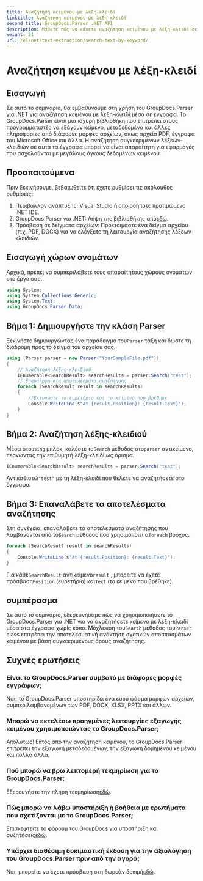 ```yaml
---
title: Αναζήτηση κειμένου με λέξη-κλειδί
linktitle: Αναζήτηση κειμένου με λέξη-κλειδί
second_title: GroupDocs.Parser .NET API
description: Μάθετε πώς να κάνετε αναζήτηση κειμένου με λέξη-κλειδί σε έγγραφα χρησιμοποιώντας το GroupDocs.Parser για .NET. Εξάγετε αποτελεσματικά σχετικό περιεχόμενο με ευκολία.
weight: 21
url: /el/net/text-extraction/search-text-by-keyword/
---
```


# Αναζήτηση κειμένου με λέξη-κλειδί

## Εισαγωγή
Σε αυτό το σεμινάριο, θα εμβαθύνουμε στη χρήση του GroupDocs.Parser για .NET για αναζήτηση κειμένου με λέξη-κλειδί μέσα σε έγγραφα. Το GroupDocs.Parser είναι μια ισχυρή βιβλιοθήκη που επιτρέπει στους προγραμματιστές να εξάγουν κείμενο, μεταδεδομένα και άλλες πληροφορίες από διάφορες μορφές αρχείων, όπως αρχεία PDF, έγγραφα του Microsoft Office και άλλα. Η αναζήτηση συγκεκριμένων λέξεων-κλειδιών σε αυτά τα έγγραφα μπορεί να είναι απαραίτητη για εφαρμογές που ασχολούνται με μεγάλους όγκους δεδομένων κειμένου.
## Προαπαιτούμενα
Πριν ξεκινήσουμε, βεβαιωθείτε ότι έχετε ρυθμίσει τις ακόλουθες ρυθμίσεις:
1. Περιβάλλον ανάπτυξης: Visual Studio ή οποιοδήποτε προτιμώμενο .NET IDE.
2.  GroupDocs.Parser για .NET: Λήψη της βιβλιοθήκης από[εδώ](https://releases.groupdocs.com/parser/net/).
3. Πρόσβαση σε δείγματα αρχείων: Προετοιμάστε ένα δείγμα αρχείου (π.χ. PDF, DOCX) για να ελέγξετε τη λειτουργία αναζήτησης λέξεων-κλειδιών.

## Εισαγωγή χώρων ονομάτων
Αρχικά, πρέπει να συμπεριλάβετε τους απαραίτητους χώρους ονομάτων στο έργο σας.
```csharp
using System;
using System.Collections.Generic;
using System.Text;
using GroupDocs.Parser.Data;
```
## Βήμα 1: Δημιουργήστε την κλάση Parser
 Ξεκινήστε δημιουργώντας ένα παράδειγμα του`Parser` τάξη και δώστε τη διαδρομή προς το δείγμα του αρχείου σας.
```csharp
using (Parser parser = new Parser("YourSampleFile.pdf"))
{
    // Αναζήτηση λέξης-κλειδιού
    IEnumerable<SearchResult> searchResults = parser.Search("test");
    // Επανάληψη στα αποτελέσματα αναζήτησης
    foreach (SearchResult result in searchResults)
    {
        //Εκτυπώστε το ευρετήριο και το κείμενο που βρέθηκε
        Console.WriteLine($"At {result.Position}: {result.Text}");
    }
}
```
## Βήμα 2: Αναζήτηση λέξης-κλειδιού
 Μέσα στο`using` μπλοκ, καλέστε το`Search` μέθοδος στο`parser` αντικείμενο, περνώντας την επιθυμητή λέξη-κλειδί ως όρισμα.
```csharp
IEnumerable<SearchResult> searchResults = parser.Search("test");
```
 Αντικαθιστώ`"test"` με τη λέξη-κλειδί που θέλετε να αναζητήσετε στο έγγραφο.
## Βήμα 3: Επαναλάβετε τα αποτελέσματα αναζήτησης
 Στη συνέχεια, επαναλάβετε τα αποτελέσματα αναζήτησης που λαμβάνονται από το`Search` μέθοδος που χρησιμοποιεί α`foreach` βρόχος.
```csharp
foreach (SearchResult result in searchResults)
{
    Console.WriteLine($"At {result.Position}: {result.Text}");
}
```
 Για κάθε`SearchResult` αντικείμενο`result` , μπορείτε να έχετε πρόσβαση`Position` (ευρετήριο) και`Text` (το κείμενο που βρέθηκε).

## συμπέρασμα
 Σε αυτό το σεμινάριο, εξερευνήσαμε πώς να χρησιμοποιήσετε το GroupDocs.Parser για .NET για να αναζητήσετε κείμενο με λέξη-κλειδί μέσα στα έγγραφα χωρίς κόπο. Μόχλευση του`Search` μέθοδος του`Parser` class επιτρέπει την αποτελεσματική ανάκτηση σχετικών αποσπασμάτων κειμένου με βάση συγκεκριμένους όρους αναζήτησης.

## Συχνές ερωτήσεις
### Είναι το GroupDocs.Parser συμβατό με διάφορες μορφές εγγράφων;
Ναι, το GroupDocs.Parser υποστηρίζει ένα ευρύ φάσμα μορφών αρχείων, συμπεριλαμβανομένων των PDF, DOCX, XLSX, PPTX και άλλων.
### Μπορώ να εκτελέσω προηγμένες λειτουργίες εξαγωγής κειμένου χρησιμοποιώντας το GroupDocs.Parser;
Απολύτως! Εκτός από την αναζήτηση κειμένου, το GroupDocs.Parser επιτρέπει την εξαγωγή μεταδεδομένων, την εξαγωγή δομημένου κειμένου και πολλά άλλα.
### Πού μπορώ να βρω λεπτομερή τεκμηρίωση για το GroupDocs.Parser;
Εξερευνήστε την πλήρη τεκμηρίωση[εδώ](https://tutorials.groupdocs.com/parser/net/).
### Πώς μπορώ να λάβω υποστήριξη ή βοήθεια με ερωτήματα που σχετίζονται με το GroupDocs.Parser;
 Επισκεφτείτε το φόρουμ του GroupDocs για υποστήριξη και συζητήσεις[εδώ](https://forum.groupdocs.com/c/parser/17).
### Υπάρχει διαθέσιμη δοκιμαστική έκδοση για την αξιολόγηση του GroupDocs.Parser πριν από την αγορά;
 Ναι, μπορείτε να έχετε πρόσβαση στη δωρεάν δοκιμή[εδώ](https://releases.groupdocs.com/).